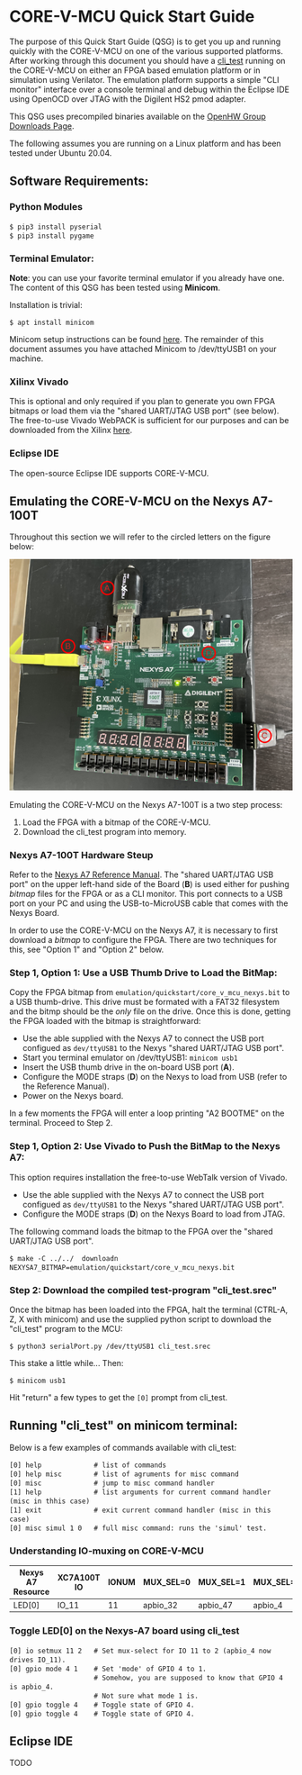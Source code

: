 # CORE-V-MCU Quick Start Guide
The purpose of this Quick Start Guide (QSG) is to get you up and running quickly with the CORE-V-MCU on one of the various supported platforms.
After working through this document you should have a [cli_test](https://github.com/QuickLogic-Corp/core-v-mcu-cli-test)
running on the CORE-V-MCU on either an FPGA based emulation platform or in simulation using Verilator.  The emulation platform supports a simple "CLI monitor" interface over a console terminal and debug within the Eclipse IDE using OpenOCD over JTAG with the Digilent HS2 pmod adapter.

This QSG uses precompiled binaries available on the [OpenHW Group Downloads Page](http://downloads.openhwgroup.org/).

The following assumes you are running on a Linux platform and has been tested under Ubuntu 20.04.

## Software Requirements:

### Python Modules
```
$ pip3 install pyserial
$ pip3 install pygame
```

### Terminal Emulator:
**Note**: you can use your favorite terminal emulator if you already have one.
The content of this QSG has been tested using **Minicom**.

Installation is trivial:
```
$ apt install minicom
```
Minicom setup instructions can be found [here](https://help.ubuntu.com/community/Minicom).
The remainder of this document assumes you have attached Minicom to /dev/ttyUSB1 on your machine.

### Xilinx Vivado
This is optional and only required if you plan to generate you own FPGA bitmaps or load them via the "shared UART/JTAG USB port" (see below).
The free-to-use Vivado WebPACK is sufficient for our purposes and can be downloaded from the Xilinx [here](https://www.xilinx.com/products/design-tools/vivado/vivado-ml.html).

### Eclipse IDE
The open-source Eclipse IDE supports CORE-V-MCU.

## Emulating the CORE-V-MCU on the Nexys A7-100T
Throughout this section we will refer to the circled letters on the figure below:

![image](NexysA7_annotated.png)

Emulating the CORE-V-MCU on the Nexys A7-100T is a two step process:
1. Load the FPGA with a bitmap of the CORE-V-MCU.
2. Download the cli_test program into memory.

### Nexys A7-100T Hardware Steup
Refer to the [Nexys A7 Reference Manual](https://digilent.com/reference/programmable-logic/nexys-a7/reference-manual).
The "shared UART/JTAG USB port" on the upper left-hand side of the Board (**B**) is used either for pushing _bitmap_ files for the FPGA or as a CLI monitor.
This port connects to a USB port on your PC and using the USB-to-MicroUSB cable that comes with the Nexys Board.

In order to use the CORE-V-MCU on the Nexys A7, it is necessary to first download a _bitmap_ to configure the FPGA.
There are two techniques for this, see "Option 1" and "Option 2" below.

### Step 1, Option 1: Use a USB Thumb Drive to Load the BitMap:
Copy the FPGA bitmap from `emulation/quickstart/core_v_mcu_nexys.bit` to a USB thumb-drive.  This drive must be formated with a FAT32 filesystem and the bitmp should be the _only_ file on the drive.  Once this is done, getting the FPGA loaded with the bitmap is straightforward:
- Use the able supplied with the Nexys A7 to connect the USB port configued as `dev/ttyUSB1` to the Nexys "shared UART/JTAG USB port".
- Start you terminal emulator on /dev/ttyUSB1: `minicom usb1`
- Insert the USB thumb drive in the on-board USB port (**A**).
- Configure the MODE straps (**D**) on the Nexys to load from USB (refer to the Reference Manual).
- Power on the Nexys board.

In a few moments the FPGA will enter a loop printing "A2 BOOTME" on the terminal.  Proceed to Step 2.

### Step 1, Option 2: Use Vivado to Push the BitMap to the Nexys A7:
This option requires installation the free-to-use WebTalk version of Vivado.
- Use the able supplied with the Nexys A7 to connect the USB port configued as `dev/ttyUSB1` to the Nexys "shared UART/JTAG USB port".
- Configure the MODE straps (**D**) on the Nexys Board to load from JTAG.

The following command loads the bitmap to the FPGA over the "shared UART/JTAG USB port".

```
$ make -C ../../  downloadn NEXYSA7_BITMAP=emulation/quickstart/core_v_mcu_nexys.bit
```

### Step 2: Download the compiled test-program "cli_test.srec"
Once the bitmap has been loaded into the FPGA, halt the terminal (CTRL-A, Z, X with minicom) and use the supplied python script to download the "cli_test" program to the MCU:
```
$ python3 serialPort.py /dev/ttyUSB1 cli_test.srec
```
This stake a little while... Then:
```
$ minicom usb1
```

Hit "return" a few types to get the `[0]` prompt from cli_test.

## Running "cli_test" on minicom terminal:
Below is a few examples of commands available with cli_test:
```
[0] help             # list of commands
[0] help misc        # list of agruments for misc command
[0] misc             # jump to misc command handler
[1] help             # list arguments for current command handler (misc in thhis case)
[1] exit             # exit current command handler (misc in this case)
[0] misc simul 1 0   # full misc command: runs the 'simul' test.
```

### Understanding IO-muxing on CORE-V-MCU

| Nexys A7 Resource | XC7A100T IO | IONUM | MUX_SEL=0 | MUX_SEL=1 | MUX_SEL=2 | MUX_SEL=3 |
|-------------------|-------------|-------|-----------|-----------|-----------|-----------|
| LED[0]            | IO_11       | 11    | apbio_32  | apbio_47  | apbio_4   | fpgaio_4  |

### Toggle LED[0] on the Nexys-A7 board using cli_test
```
[0] io setmux 11 2   # Set mux-select for IO 11 to 2 (apbio_4 now drives IO_11).
[0] gpio mode 4 1    # Set 'mode' of GPIO 4 to 1.
                     # Somehow, you are supposed to know that GPIO 4 is apbio_4.
                     # Not sure what mode 1 is.
[0] gpio toggle 4    # Toggle state of GPIO 4.
[0] gpio toggle 4    # Toggle state of GPIO 4.
```

## Eclipse IDE
TODO
